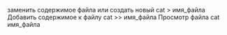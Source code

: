 заменить содержимое файла или создать новый 
cat > имя_файла
Добавить содержимое к файлу
cat >> имя_файла
Просмотр файла
cat имя_файла
